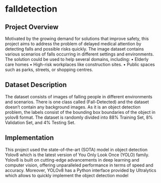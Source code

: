 # falldetection

## Project Overview
Motivated by the growing demand for solutions that improve safety, this project aims to address the problem of delayed medical attention by detecting falls and possible risks quickly. The image dataset contains various scenarios of falls occurring in different settings and environments. 
The solution could be used to help several domains, including: 
 • Elderly care homes
 • High-risk workplaces like construction sites.
 • Public spaces such as parks, streets, or shopping centres. 

## Dataset Description
The dataset consists of images of falling people in different environments and scenarios. There is one class called (Fall-Detected) and the dataset doesn’t contain any background images. As it is an object detection problem, the labels consist of the bounding box boundaries of the object in yolov8 format. The dataset is randomly divided into 88% Training Set, 8% Validation Set, and 4% Testing Set.

## Implementation
This project used the state-of-the-art (SOTA) model in object detection Yolov8 which is the latest version of You Only Look Once (YOLO) family. Yolov8 is built on cutting-edge advancements in deep learning and computer vision, offering unparalleled performance in terms of speed and accuracy. Moreover, YOLOv8 has a Python interface provided by Ultralytics which allows to quickly implement the object detection model
